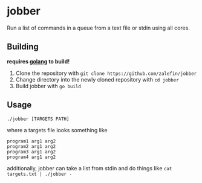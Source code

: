 # jobber
Run a list of commands in a queue from a text file or stdin using all cores.

## Building
**requires [golang](https://golang.org/) to build!**
1. Clone the repository with `git clone https://github.com/zalefin/jobber`
2. Change directory into the newly cloned repository with `cd jobber`
3. Build jobber with `go build`

## Usage
`./jobber [TARGETS PATH]`

where a targets file looks something like

```
program1 arg1 arg2
program2 arg1 arg2
program3 arg1 arg2
program4 arg1 arg2
```

additionally, jobber can take a list from stdin and do things like `cat targets.txt | ./jobber -`


